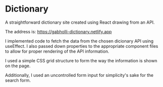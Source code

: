 # Dictionary

A straightforward dictionary site created using React drawing from an API.

The address is: https://gabholli-dictionary.netlify.app

I implemented code to fetch the data from the chosen dicionary API using useEffect.
I also passed down properties to the appropriate component files to allow for
proper rendering of the API information.

I used a simple CSS grid structure to form the way the information is shown on the page.

Additionally, I used an uncontrolled form input for simplicity's sake for the search form.
